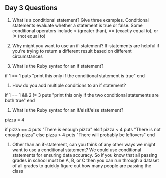 ## Day 3 Questions

1. What is a conditional statement? Give three examples.
Conditional statements evaluate whether a statement is true or false.  Some conditional operators include > (greater than), == (exactly equal to), or != (not equal to)

1. Why might you want to use an if-statement?
If-statements are helpful if you're trying to return a different result based on different circumstances

1. What is the Ruby syntax for an if statement?

if 1 == 1
  puts "print this only if the conditional statement is true"
end

1. How do you add multiple conditions to an if statement?

if 1 == 1 && 2 != 3
  puts "print this only if the two conditional statements are both true"
end


1. What is the Ruby syntax for an if/elsif/else statement?

pizza = 4

if pizza == 4
  puts "There is enough pizza"
elsif pizza < 4
  puts "There is not enough pizza"
else pizza > 4
  puts "There will probably be leftovers"
end

1. Other than an if-statement, can you think of any other ways we might want to use a conditional statement?
We could use conditional statements for ensuring data accuracy.  So if you know that all passing grades in school must be A, B, or C then you can run through a dataset of all grades to quickly figure out how many people are passing the class
